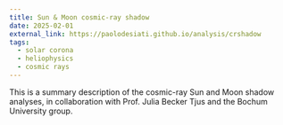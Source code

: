 ```yaml
---
title: Sun & Moon cosmic-ray shadow
date: 2025-02-01
external_link: https://paolodesiati.github.io/analysis/crshadow
tags:
  - solar corona
  - heliophysics
  - cosmic rays
---
```


This is a summary description of the cosmic-ray Sun and Moon shadow analyses, in collaboration with Prof. Julia Becker Tjus and the Bochum University group.

<!--more-->
